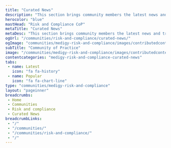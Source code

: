 ```yaml
---
title: "Curated News"
description: "This section brings community members the latest news and trends in the Risk and Compliance space. The news is handpicked and curated to highlight the most important stories you need to know how to do your job."
herocolor: "blue"
mastHead: "Risk and Compliance CoP"
metaTitle: "Curated News"
metaDesc: "This section brings community members the latest news and trends in the Risk and Compliance space. The news is handpicked and curated to highlight the most important stories you need to know how to do your job."
ogUrl: "/communities/risk-and-compliance/curated-news/"
ogImage: "communities/medigy-risk-and-compliance/images/contributedcontent.jpg"
subTitle: "Community of Practice"
image: "/communities/medigy-risk-and-compliance/images/contributedcontent.jpg"
contentcategories: "medigy-risk-and-compliance-curated-news"
tabs:
 - name: Latest
   icon: "fa fa-history"
 - name: Popular
   icon: "fa fa-chart-line"
type: "communities/medigy-risk-and-compliance"
layout: "pageinner"
breadcrumbs:
 - Home
 - Communities
 - Risk and compliance
 - Curated News
breadcrumbLinks:
 - "/"
 - "/communities/"
 - "/communities/risk-and-compliance/"
 - "/"
---
```

